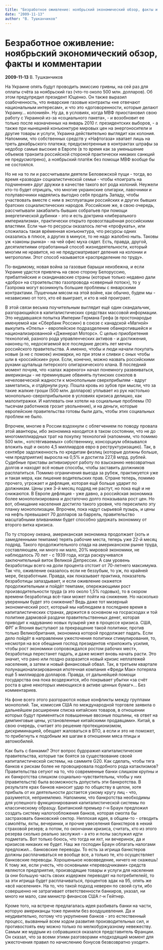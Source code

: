 ```yaml
---
title: "Безработное оживление: ноябрьский экономический обзор, факты и комментарии"
date: "2009-11-13"
author: "В. Тушканчиков"
---
```


# Безработное оживление: ноябрьский экономический обзор, факты и комментарии

**2009-11-13** В. Тушканчиков

На Украине опять будут проводить эмиссию гривны, на сей раз для оплаты счёта за ноябрьский газ (что-то около 500 млн. долларов). Об этом предупредил президент Ющенко. Он также выразил озабоченность, что январские газовые контракты «не отвечают национальным интересам», и что это «договоренности, которые делают Украину... колонией». Ну да, в условиях, когда МВФ приостановил свою работу с Украиной из-за «социального пакета», - и возобновит ее только после назначенных на январь 2010 г. президентских выборов, - а также при нынешней конъюнктуре мировых цен на энергоносители и другие товары и услуги, Украина действительно выглядит как колония. Напомним, что собственных средств у «Нафтогаза» хватает лишь на треть декабрьского платежа; предусмотренные в контрактах штрафы за недобор самые высокие в Европе (в то время как за уменьшение объемов транзита российской стороной практически никаких санкций не предусмотрено), а ноябрьский платёж без помощи МВФ вообще бы не состоялся.

Но не на то ли и рассчитывали деятели Беловежской пущи - тогда, во время «развода» социалистической семьи - чтобы «поиграть на подчинение» друг дружки в качестве такого вот рода колоний. Неужели кто-то будет отрицать, что многие украинские олигархи, лавочники и полулавочники надеялись выгодно себя продать Западу, чтобы участвовать вместе с ним в эксплуатации российских и других бывших братских социалистических народов. Российские же, в свою очередь, рассчитывали закабалить бывших собратьев при помощи энергетической дубинки - это и есть доктрина «либерального империализма», практически открыто провозглашённая российскими властями. Если чьи-то ресурсы оказалось легче «профукать», или сложилась такая врéменная конъюнктура, что ресурсы одних оказались в плюсе, а других в минусе, то не надо жалобно ныть. Таковы уж «законы рынка» - на чей офис муха сядет. Есть, правда, другой, десятилетиями отработанный способ жизнедеятельности, который многим не нравится, но не предусматривает деления на колонии и метрополии. Этот способ называется «распределение по труду».

По-видимому, новая война за газовые барыши неизбежна, и если Украине удастся привлечь на свою сторону Белоруссию, прибалтийские и скандинавские страны (которые только недавно дали «добро» на строительство газопровода «северный поток»), то у Газпрома могут возникнуть большие проблемы с январскими контрактами. Пушечным мясом на этой войне, как обычно, будем мы - независимо от того, кто её выиграет, и кто в ней проиграет.

В этой связи весьма поучительным выглядит ещё один скандальчик, разгорающийся в капиталистических средствах массовой информации. Это неудавшаяся попытка Империи Германа Грефа (в простонародье именуемой как «Сбербанк России») в союзе с канадской «Магной» выкупить «Опель» - европейское подразделение обанкротившейся и национализированной «Дженерал Моторс». С целью приобретения технологий, разного рода управленческих активов - и достижения, наконец-то, недосягаемой все последние десять лет мечты российского правительства. А именно, чтобы и люди начали покупать новые (а не с помоек) иномарки, но при этом и сливки с оных чтобы шли в «российские» руки. Если, конечно, можно назвать российскими руками щупальца питерского олигархического клана. В последний момент почуяв, что «запах жареного» начал понемногу развеиваться, американцы - не преминувшие обвинять путинских соколов в нечеловеческой жадности к монопольным сверхприбылям - вдруг заметались, и отдёрнули руку. Пошла кровь из зубов при мысли, что за такие жалкие гроши (500 млн. долларов) уплывает из рук настолько монопольно-сверхприбыльное в условиях кризиса делишко, как малолитражки. И наплевать они хотели на социальные проблемы (10 тысячам работников грозит увольнение), и на деньги, которые европейские правительства готовы были дать, чтобы этих социальных проблем не было.

Впрочем, многие в России вздохнули с облегчением по поводу провала этой авантюры, ибо экономика находится в таком состоянии, что не до многомиллиардных трат на покупку технологий (напомним, что помимо 500 млн., «отстёгиваемых» собственнику, консорциум обязывался вложить ещё и около 4,5 миллиардов евро в реструктуризацию). Так, в сентябре задолженность по кредитам физлиц (которые должны больше, чем предприятия) выросла на 0,5% и достигла 227,8 млрд. рублей. Судебные приставы активизируют работу по взысканию невозвратных долгов и находят всё новые способы, чтобы заставить должников расплатиться. Помимо ограничения выезда за рубеж, практикуется уже и такая мера, как лишение водительских прав. Стране теперь, помимо прочего, угрожает и дефляция, которая ещё больше ударит по должникам. Цены уже 3-й месяц подряд не растут, но пока ещё и не снижаются. В Европе дефляция - уже давно, а российская экономика более монополизирована и достаточно долго показывала рост цен. Но вот, обнищание населения достигло такого уровня, что пересилило эту планку монополизации. Впрочем, пока надут сырьевой пузырь, и цены на нефть превышают 70 долларов за баррель, правительство масштабными вливаниями будет способно удержать экономику от второго витка кризиса.

По ту сторону океана, американская экономика продолжает (хоть и замедленными темпами) терять рабочие места, теперь уже 22-й месяц подряд. Такого продолжительного спада на американском рынке труда, составляющем, ни много ни мало, 20% мировой экономики, не наблюдалось 70 лет - с 1939 года, когда раскручивался заключительный виток Великой Депрессии. А сам уровень безработицы всего на доли процента отстоит от 70-летнего максимума. Так что, оживление оказалось если не беззубым, то уж, по крайней мере, безработным. Правда, как показывает практика, показатель безработицы запаздывает, и если оживление окажется продолжительным и пойдёт темпами, опережающими рост производительности труда (а это около 1,5% годовых), то в скором времени безработица всё-таки может пойти на снижение. Но насколько уверенным будет это снижение? Ведь даже тот мизерный экономический рост, который мы наблюдаем в последнее время в капиталистических странах, держится в основном на госрасходах и той политике дармовой раздачи правительственных денег, которая приводит к надуванию новых пузырей уже в процессе кризиса. США, ФРГ и Япония выступают за прекращение такой политики; против только Великобритания, экономика которой продолжает падать. Если дело пойдёт в направлении ужесточения политики стимулирования, то, несмотря на все обещания господ президентов «приложить усилия, чтобы рост экономики сопровождался ростом рабочих мест», безработица перестанет падать, и даже может вновь начать расти. Это значит, что рано или поздно разразится новый кризис неплатежей населения, а затем и новый финансовый обвал. Так, в третьем квартале полунационализированная ипотечная компания «Фреди Мак» потеряла ещё 5 миллиардов долларов. Правда, от дальнейшей помощи государства она пока воздержится, ибо покрывает убытки «за счёт роста в цене некоторых имеющихся в активе ценных бумаг»... Без комментариев.

На фоне всего этого разгораются новые конфликты между группами монополий. Так, комиссия США по международной торговле заявила о дальнейшем расширении списка китайских товаров, в отношении которых будут применяться повышенные ввозные пошлины, «в ответ на демпинговые цены, установленные китайскими продавцами». Китай, в свою очередь, считает это решение протекционизмом, дискриминацией, обещает жаловаться в ВТО, а если и это не поможет, то прибегнуть к подобным же шагам в отношении мяса птицы и автомобилей.

Как быть с банками? Этот вопрос будоражил капиталистические правительства, которые так боятся за существование своей капиталистической системы, на саммите G20. Как сделать, чтобы тяга банков к рискам более не провоцировала подобного рода катаклизмов? Правительства сетуют на то, что современные банки слишком крупны и их банкротства слишком социально-чувствительны, чтобы у них (правительств) была возможность допустить эти банкротства. В результате крах банков наносит удар по обществу в целом, хотя прибыль от их деятельности достается узкому кругу лиц - что, разумеется, неприемлемо. Напомним, что банкротства необходимы для успешного функционирования капиталистической системы по классическому образцу. Британский премьер г-н Браун предложил создать систему налогообложения банков, которая смогла бы застраховать банковский сектор. Неплохая идея, в общем-то - отводить самолёты, яхты, вечеринки, и прочие увеселения банкстеров в некий страховой резерв; а потом, по окончании кризиса, считать, кто из этого резерва сколько реально заслужил - а кто и полы заслужил идти подметать. Вот только боюсь, что тогда ни яхт, ни вечеринок, да и кризисов никаких не будет. Наш же господин Браун облагать налогами предложил... банковские переводы. То есть за игрища банкстеров должны расплачиваться не вообще все, а только те, кто осуществляет банковские переводы. Хорошенькое нововведение, ничего не скажешь! К тому же, если учесть, что основными «переводчиками» средств являются предприятия, производящие товары и услуги для населения (а они большую часть своих издержек переводят на потребителей), то за эти игрища будет расплачиваться, процентов эдак на 95, опять же «всё население». На то, что такой подход неверен по своей сути, ибо совершенно не затрагивает ответственности банкиров, указал, ни много ни мало, сам министр финансов США г-н Гейтнер.

Кроме того, на встрече предлагалась идея разбивать банки на части, которую американцы тоже приняли без воодушевления. Да и неудивительно, потому что укрупнение банков - это естественный процесс, вызванный всем ходом развития производительных сил, и противостоять ему можно только по мелкобуржуазному невежеству. Самым же мудрым из собравшихся оказался представитель Франции. Он сказал, что за всеми этими разговорами «подходящий момент для ужесточения правил по начислению бонусов безвозвратно уходит».